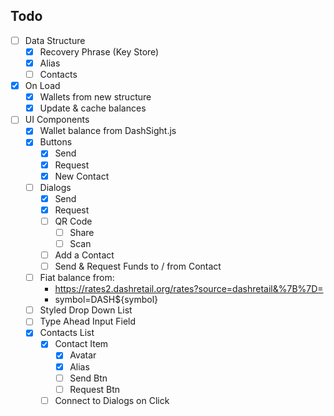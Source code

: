 ## Todo
 - [ ] Data Structure
   - [x] Recovery Phrase (Key Store)
   - [x] Alias
   - [ ] Contacts
 - [x] On Load
   - [x] Wallets from new structure
   - [x] Update & cache balances
 - [ ] UI Components
   - [x] Wallet balance from DashSight.js
   - [x] Buttons
     - [x] Send
     - [x] Request
     - [x] New Contact
   - [ ] Dialogs
     - [x] Send
     - [x] Request
     - [ ] QR Code
       - [ ] Share
       - [ ] Scan
     - [ ] Add a Contact
     - [ ] Send & Request Funds to / from Contact
   - [ ] Fiat balance from:
     - https://rates2.dashretail.org/rates?source=dashretail&%7B%7D=
     - symbol=DASH${symbol}
   - [ ] Styled Drop Down List
   - [ ] Type Ahead Input Field
   - [x] Contacts List
     - [x] Contact Item
       - [x] Avatar
       - [x] Alias
       - [ ] Send Btn
       - [ ] Request Btn
     - [ ] Connect to Dialogs on Click
